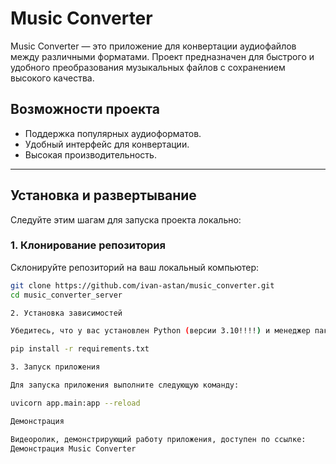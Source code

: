 # Music Converter

Music Converter — это приложение для конвертации аудиофайлов между различными форматами. Проект предназначен для быстрого и удобного преобразования музыкальных файлов с сохранением высокого качества.

## Возможности проекта
- Поддержка популярных аудиоформатов.
- Удобный интерфейс для конвертации.
- Высокая производительность.

---
## Установка и развертывание

Следуйте этим шагам для запуска проекта локально:

### 1. Клонирование репозитория
Склонируйте репозиторий на ваш локальный компьютер:
```bash
git clone https://github.com/ivan-astan/music_converter.git
cd music_converter_server

2. Установка зависимостей

Убедитесь, что у вас установлен Python (версии 3.10!!!!) и менеджер пакетов pip. Установите необходимые зависимости:

pip install -r requirements.txt

3. Запуск приложения

Для запуска приложения выполните следующую команду:

uvicorn app.main:app --reload

Демонстрация

Видеоролик, демонстрирующий работу приложения, доступен по ссылке:
Демонстрация Music Converter
